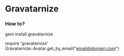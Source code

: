 # Gravatarnize
### How to?
gem install gravatarnize

require 'gravatarnize'
Gravatarnize::Avatar.get_by_email("email@domain.com")

